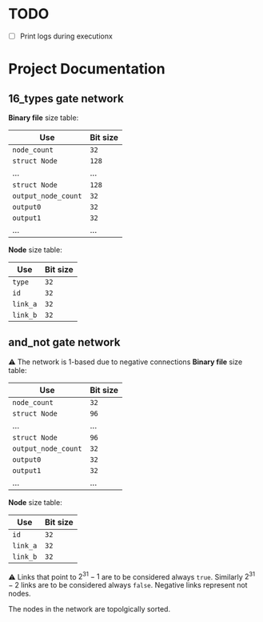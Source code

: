 # TODO
- [ ] Print logs during executionx


# Project Documentation

## 16_types gate network

**Binary file** size table:

| Use | Bit size |
| -------- | ------- |
| `node_count` | `32` |
| `struct Node` | `128` |
| $\dots$ | $\dots$ |
| `struct Node` | `128` |
| `output_node_count` | `32` |
| `output0` | `32` |
| `output1` | `32` |
| $\dots$ | $\dots$ |

**Node** size table:

| Use | Bit size |
| -------- | ------- |
| `type` | `32` |
| `id` | `32` |
| `link_a` | `32` |
| `link_b` | `32` |

## and_not gate network

 :warning: The network is 1-based due to negative connections
**Binary file** size table:

| Use | Bit size |
| -------- | ------- |
| `node_count` | `32` |
| `struct Node` | `96` |
| $\dots$ | $\dots$ |
| `struct Node` | `96` |
| `output_node_count` | `32` |
| `output0` | `32` |
| `output1` | `32` |
| $\dots$ | $\dots$ |

**Node** size table:

| Use | Bit size |
| -------- | ------- |
| `id` | `32` |
| `link_a` | `32` |
| `link_b` | `32` |

 :warning: Links that point to $2^{31} - 1$ are to be considered always `true`. Similarly $2^{31} - 2$ links are to be considered always `false`.
 Negative links represent not nodes.

 The nodes in the network are topolgically sorted.
